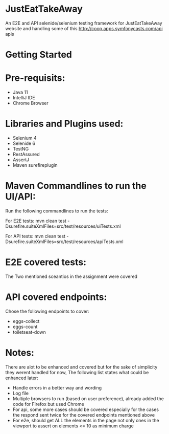 # JustEatTakeAway
An E2E and API selenide/selenium testing framework for JustEatTakeAway website and handling some of this http://coop.apps.symfonycasts.com/api
apis

# Getting Started
# Pre-requisits:
- Java 11
- IntelliJ IDE
- Chrome Browser 

# Libraries and Plugins used:
- Selenium 4
- Selenide 6
- TestNG
- RestAssured 
- AssertJ
- Maven surefireplugin

# Maven Commandlines to run the UI/API:
Run the following commandlines to run the tests:

For E2E tests:
mvn clean test -Dsurefire.suiteXmlFiles=src/test/resources/uiTests.xml

For API tests:
mvn clean test -Dsurefire.suiteXmlFiles=src/test/resources/apiTests.xml

# E2E covered tests:
The Two mentioned sceantios in the assignment were covered 

# API covered endpoints:
Chose the following endpoints to cover:
- eggs-collect
- eggs-count
- toiletseat-down

# Notes:
There are alot to be enhanced and covered but for the sake of simplicity they werent handled for now, The following list states what could be enhanced later:
- Handle errors in a better way and wording
- Log file
- Multiple browsers to run (based on user preference), already added the code for Firefox but used Chrome 
- For api, some more cases should be covered especially for the cases the respond sent twice for the covered endpoints mentioned above
- For e2e, should get ALL the elements in the page not only ones in the viewport to assert on elements <= 10 as minimum charge



